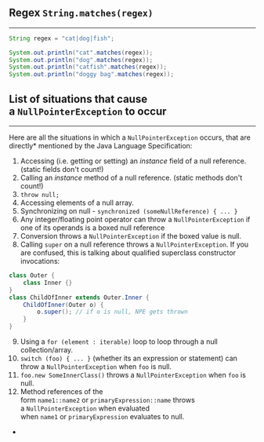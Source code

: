 ## Regex `String.matches(regex)`
---
```java
String regex = "cat|dog|fish";

System.out.println("cat".matches(regex));
System.out.println("dog".matches(regex));
System.out.println("catfish".matches(regex));
System.out.println("doggy bag".matches(regex));
```


## List of situations that cause a `NullPointerException` to occur
---
Here are all the situations in which a `NullPointerException` occurs, that are directly* mentioned by the Java Language Specification:

1. Accessing (i.e. getting or setting) an _instance_ field of a null reference. (static fields don't count!)
2. Calling an _instance_ method of a null reference. (static methods don't count!)
3. `throw null;`
4. Accessing elements of a null array.
5. Synchronizing on null - `synchronized (someNullReference) { ... }`
6. Any integer/floating point operator can throw a `NullPointerException` if one of its operands is a boxed null reference
7. Conversion throws a `NullPointerException` if the boxed value is null.
8. Calling `super` on a null reference throws a `NullPointerException`. If you are confused, this is talking about qualified superclass constructor invocations:

```java
class Outer {
    class Inner {}
}
class ChildOfInner extends Outer.Inner {
    ChildOfInner(Outer o) { 
        o.super(); // if o is null, NPE gets thrown
    }
}
```

9. Using a `for (element : iterable)` loop to loop through a null collection/array.
10. `switch (foo) { ... }` (whether its an expression or statement) can throw a `NullPointerException` when `foo` is null.
11. `foo.new SomeInnerClass()` throws a `NullPointerException` when `foo` is null.
12. Method references of the form `name1::name2` or `primaryExpression::name` throws a `NullPointerException` when evaluated when `name1` or `primaryExpression` evaluates to null.
- 